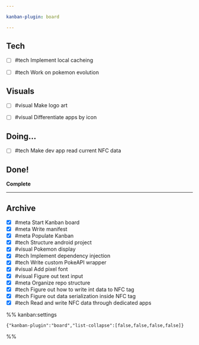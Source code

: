 ```yaml
---

kanban-plugin: board

---
```


## Tech

- [ ] #tech Implement local cacheing
- [ ] #tech Work on pokemon evolution


## Visuals

- [ ] #visual Make logo art
- [ ] #visual Differentiate apps by icon


## Doing...

- [ ] #tech Make dev app read current NFC data


## Done!

**Complete**


***

## Archive

- [x] #meta Start Kanban board
- [x] #meta Write manifest
- [x] #meta Populate Kanban
- [x] #tech Structure android project
- [x] #visual Pokemon display
- [x] #tech Implement dependency injection
- [x] #tech Write custom PokeAPI wrapper
- [x] #visual Add pixel font
- [x] #visual Figure out text input
- [x] #meta Organize repo structure
- [x] #tech Figure out how to write int data to NFC tag
- [x] #tech Figure out data serialization inside NFC tag
- [x] #tech Read and write NFC data through dedicated apps

%% kanban:settings
```
{"kanban-plugin":"board","list-collapse":[false,false,false,false]}
```
%%